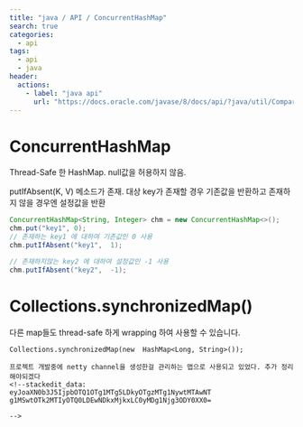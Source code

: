 ```yaml
---
title: "java / API / ConcurrentHashMap"
search: true
categories: 
  - api
tags: 
  - api
  - java
header:  
  actions:
    - label: "java api"
      url: "https://docs.oracle.com/javase/8/docs/api/?java/util/Comparator.html"
---
```


# ConcurrentHashMap
Thread-Safe 한 HashMap. null값을 허용하지 않음.

putIfAbsent(K,  V) 메소드가 존재. 대상 key가 존재할 경우 기존값을 반환하고 존재하지 않을 경우엔 설정값을 반환 
```java
ConcurrentHashMap<String, Integer> chm = new ConcurrentHashMap<>();
chm.put("key1", 0);
// 존재하는 key1 에 대하여 기존값인 0 사용
chm.putIfAbsent("key1",  1);

// 존재하지않는 key2 에 대하여 설정값인 -1 사용
chm.putIfAbsent("key2",  -1);
```

# Collections.synchronizedMap()
다른 map들도 thread-safe 하게 wrapping 하여 사용할 수 있습니다.
```
Collections.synchronizedMap(new  HashMap<Long, String>());  

프로젝트 개발중에 netty channel을 생성한걸 관리하는 맵으로 사용되고 있었다. 추가 정리해야되겠다
<!--stackedit_data:
eyJoaXN0b3J5IjpbOTQ1OTg1MTg5LDkyOTgzMTg1NywtMTAwNT
g1MSwtOTk2MTIyOTQ0LDEwNDkxMjkxLC0yMDg1Njg3ODY0XX0=

-->